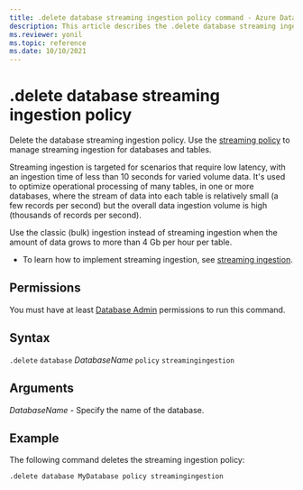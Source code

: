 ```yaml
---
title: .delete database streaming ingestion policy command - Azure Data Explorer
description: This article describes the .delete database streaming ingestion policy command in Azure Data Explorer.
ms.reviewer: yonil
ms.topic: reference
ms.date: 10/10/2021
---
```

# .delete database streaming ingestion policy

Delete the database streaming ingestion policy. Use the [streaming policy](../management/streamingingestionpolicy.md) to manage streaming ingestion for databases and tables.  

Streaming ingestion is targeted for scenarios that require low latency, with an ingestion time of less than 10 seconds for varied volume data. It's used to optimize operational processing of many tables, in one or more databases, where the stream of data into each table is relatively small (a few records per second) but the overall data ingestion volume is high (thousands of records per second).

Use the classic (bulk) ingestion instead of streaming ingestion when the amount of data grows to more than 4 Gb per hour per table. 

* To learn how to implement streaming ingestion, see [streaming ingestion](../../ingest-data-streaming.md).

## Permissions

You must have at least [Database Admin](access-control/role-based-access-control.md) permissions to run this command.

## Syntax

`.delete` `database` *DatabaseName* `policy` `streamingingestion`

## Arguments

*DatabaseName* - Specify the name of the database. 

## Example

The following command deletes the streaming ingestion policy:

```kusto
.delete database MyDatabase policy streamingingestion 
```
